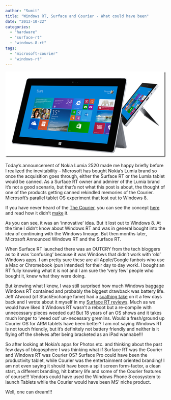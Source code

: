 ```yaml
---
author: "Sumit"
title: "Windows RT, Surface and Courier - What could have been"
date: "2013-10-22"
categories: 
  - "hardware"
  - "surface-rt"
  - "windows-8-rt"
tags: 
  - "microsoft-courier"
  - "windows-rt"
---
```


[![image](images/image_thumb11.png "image")](/images/blog/2013/10/images/image11.png)

Today’s announcement of Nokia Lumia 2520 made me happy briefly before I realized the inevitability – Microsoft has bought Nokia’s Lumia brand so once the acquisition goes through, either the Surface RT or the Lumia tablet would be canned. As a Surface RT owner and admirer of the Lumia brand it’s not a good scenario, but that’s not what this post is about, the thought of one of the products getting canned rekindled memories of the Courier. Microsoft’s parallel tablet OS experiment that lost out to Windows 8.

If you have never heard of the [The Courier](http://en.wikipedia.org/wiki/Microsoft_Courier), you can see the concept [here](http://www.engadget.com/2010/03/05/microsofts-courier-digital-journal-exclusive-pictures-and-de/) and read how it didn’t [make](http://news.cnet.com/8301-10805_3-20128013-75/the-inside-story-of-how-microsoft-killed-its-courier-tablet/) it.

As you can see, it was an ‘innovative’ idea. But it lost out to Windows 8. At the time I didn’t know about Windows RT and was in general bought into the idea of continuing with the Windows lineage. But then months later, Microsoft Announced Windows RT and the Surface RT.

When Surface RT launched there was an OUTCRY from the tech bloggers as to it was ‘confusing’ because it was Windows that didn’t work with ‘old’ Windows apps. I am pretty sure these are all Apple/Google fanbois who use a Mac or Chromebook (pun intended) for their day to day work!. I bought an RT fully knowing what it is not and I am sure the ‘very few’ people who bought it, knew what they were doing.

But knowing what I knew, I was still surprised how much Windows baggage Windows RT contained and probably the biggest drawback was battery life. Jeff Atwood (of StackExchange fame) had a [scathing take](http://www.codinghorror.com/blog/2013/10/why-does-windows-have-terrible-battery-life.html) on it a few days back and I wrote about it myself in my [Surface RT reviews](http://sumitmaitra.wordpress.com/category/all-articles/gadgets/surface-rt/). Much as we would have liked it Windows RT wasn’t a reboot but a re-compile with unnecessary pieces weeded out! But 18 years of an OS shows and it takes much longer to ‘weed out’ un-necessary gremlins. Would a fresh/ground up Courier OS for ARM tablets have been better? I am not saying Windows RT is not touch friendly, but it’s definitely not battery friendly and neither is it flying off the shelves after being bracketed as an iPad wannabe!!!

So after looking at Nokia’s apps for Photos etc. and thinking about the past few days of blogosphere I was thinking what if Surface RT was the Courier and Windows RT was Courier OS? Surface Pro could have been the productivity tablet, while Courier was the entertainment oriented branding! I am not even saying it should have been a split screen form-factor, a clean start, a different branding, hit battery life and some of the Courier features of course!!! Vendors could have used the Windows Phone 8 ecosystem to launch Tablets while the Courier would have been MS’ niche product.

Well, one can dream!!!

